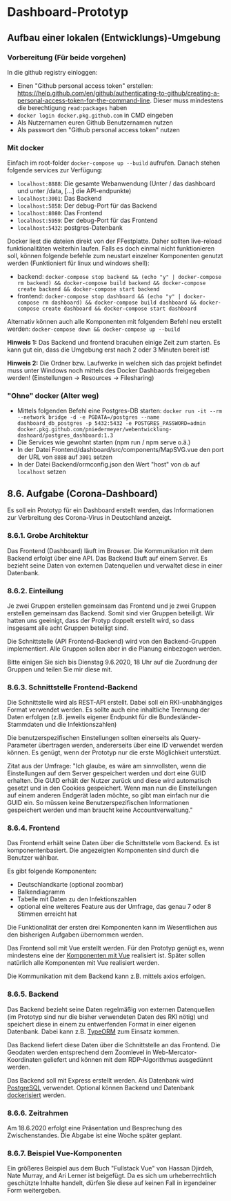 # Dashboard-Prototyp
## Aufbau einer lokalen (Entwicklungs)-Umgebung
### Vorbereitung (Für beide vorgehen)
In die github registry einloggen:
- Einen "Github personal access token" erstellen: https://help.github.com/en/github/authenticating-to-github/creating-a-personal-access-token-for-the-command-line. Dieser muss mindestens die berechtigung ``read:packages`` haben
- ``docker login docker.pkg.github.com`` in CMD eingeben
- Als Nutzernamen euren Github Benutzernamen nutzen
- Als passwort den "Github personal access token" nutzen

### Mit docker
Einfach im root-folder ``docker-compose up --build`` aufrufen. Danach stehen folgende services zur Verfügung:
- ``localhost:8888``: Die gesamte Webanwendung (Unter / das dashboard und unter /data, [...] die API-endpunkte)
- ``localhost:3001``: Das Backend
- ``localhost:5858``: Der debug-Port für das Backend
- ``localhost:8080``: Das Frontend
- ``localhost:5959``: Der debug-Port für das Frontend
- ``localhost:5432``: postgres-Datenbank

Docker liest die dateien direkt von der FFestplatte. Daher sollten live-reload funktionalitäten weiterhin laufen.
Falls es doch einmal nicht funktionieren soll, können folgende befehle zum neustart einzelner Komponenten genutzt werden
(Funktioniert für linux und windows shell):
- backend: ``docker-compose stop backend && (echo "y" | docker-compose rm backend) && docker-compose build backend && docker-compose create backend && docker-compose start backend``
- frontend: ``docker-compose stop dashboard && (echo "y" | docker-compose rm dashboard) && docker-compose build dashboard && docker-compose create dashboard && docker-compose start dashboard``

Alternativ können auch alle Komponenten mit folgendem Befehl neu erstellt werden:
``docker-compose down && docker-compose up --build``

**Hinweis 1:** Das Backend und frontend bracuhen einige Zeit zum starten. Es kann gut ein, dass die Umgebung erst nach 2 oder 3 Minuten bereit ist!

**Hinweis 2:** Die Ordner bzw. Laufwerke in welchen sich das projekt befindet muss unter Windows noch mittels des Docker Dashbaords freigegeben werden! (Einstellungen -> Resources -> Filesharing)

### "Ohne" docker (Alter weg)
- Mittels folgenden Befehl eine Postgres-DB starten: ``docker run -it --rm --network bridge -d -e PGDATA=/postgres --name dashboard_db_postgres -p 5432:5432 -e POSTGRES_PASSWORD=admin docker.pkg.github.com/pniedermeyer/webentwicklung-dashoard/postgres_dashboard:1.3``
- Die Services wie gewohnt starten (npm run / npm serve o.ä.)
- In der Datei Frontend/dashboard/src/components/MapSVG.vue den port der URL von ``8888`` auf ``3001`` setzen
- In der Datei Backend/ormconfig.json den Wert "host" von ``db`` auf ``localhost`` setzen

## 8.6. Aufgabe (Corona-Dashboard)
Es soll ein Prototyp für ein Dashboard erstellt werden, das Informationen zur Verbreitung des Corona-Virus in Deutschland anzeigt.

### 8.6.1. Grobe Architektur
Das Frontend (Dashboard) läuft im Browser. Die Kommunikation mit dem Backend erfolgt über eine API. Das Backend läuft auf einem Server. Es bezieht seine Daten von externen Datenquellen und verwaltet diese in einer Datenbank.

### 8.6.2. Einteilung
Je zwei Gruppen erstellen gemeinsam das Frontend und je zwei Gruppen erstellen gemeinsam das Backend. Somit sind vier Gruppen beteiligt. Wir hatten uns geeinigt, dass der Protyp doppelt erstellt wird, so dass insgesamt alle acht Gruppen beteiligt sind.

Die Schnittstelle (API Frontend-Backend) wird von den Backend-Gruppen implementiert. Alle Gruppen sollen aber in die Planung einbezogen werden.

Bitte einigen Sie sich bis Dienstag 9.6.2020, 18 Uhr auf die Zuordnung der Gruppen und teilen Sie mir diese mit.

### 8.6.3. Schnittstelle Frontend-Backend
Die Schnittstelle wird als REST-API erstellt. Dabei soll ein RKI-unabhängiges Format verwendet werden. Es sollte auch eine inhaltliche Trennung der Daten erfolgen (z.B. jeweils eigener Endpunkt für die Bundesländer-Stammdaten und die Infektionszahlen)

Die benutzerspezifischen Einstellungen sollten einerseits als Query-Parameter übertragen werden, andererseits über eine ID verwendet werden können. Es genügt, wenn der Prototyp nur die erste Möglichkeit unterstüzt.

Zitat aus der Umfrage: "Ich glaube, es wäre am sinnvollsten, wenn die Einstellungen auf dem Server gespeichert werden und dort eine GUID erhalten. Die GUID erhält der Nutzer zurück und diese wird automatisch gesetzt und in den Cookies gespeichert. Wenn man nun die Einstellungen auf einem anderen Endgerät laden möchte, so gibt man einfach nur die GUID ein. So müssen keine Benutzerspezifischen Informationen gespeichert werden und man braucht keine Accountverwaltung."

### 8.6.4. Frontend
Das Frontend erhält seine Daten über die Schnittstelle vom Backend. Es ist komponentenbasiert. Die angezeigten Komponenten sind durch die Benutzer wählbar.

Es gibt folgende Komponenten:
- Deutschlandkarte (optional zoombar)
- Balkendiagramm
- Tabelle mit Daten zu den Infektionszahlen
- optional eine weiteres Feature aus der Umfrage, das genau 7 oder 8 Stimmen erreicht hat

Die Funktionalität der ersten drei Komponenten kann im Wesentlichen aus den bisherigen Aufgaben übernommen werden.

Das Frontend soll mit Vue erstellt werden. Für den Prototyp genügt es, wenn mindestens eine der [Komponenten mit Vue](https://vuejs.org/v2/guide/components-registration.html) realisiert ist. Später sollen natürlich alle Komponenten mit Vue realisiert werden.

Die Kommunikation mit dem Backend kann z.B. mittels axios erfolgen.

### 8.6.5. Backend
Das Backend bezieht seine Daten regelmäßig von externen Datenquellen (im Prototyp sind nur die bisher verwendeten Daten des RKI nötig) und speichert diese in einem zu entwerfenden Format in einer eigenen Datenbank. Dabei kann z.B. [TypeORM](https://typeorm.io/#/) zum Einsatz kommen.

Das Backend liefert diese Daten über die Schnittstelle an das Frontend. Die Geodaten werden entsprechend dem Zoomlevel in Web-Mercator-Koordinaten geliefert und können mit dem RDP-Algorithmus ausgedünnt werden.

Das Backend soll mit Express erstellt werden. Als Datenbank wird [PostgreSQL](https://www.postgresql.org/) verwendet. Optional können Backend und Datenbank [dockerisiert](https://www.docker.com/) werden.

### 8.6.6. Zeitrahmen
Am 18.6.2020 erfolgt eine Präsentation und Besprechung des Zwischenstandes. Die Abgabe ist eine Woche später geplant.

### 8.6.7. Beispiel Vue-Komponenten
Ein größeres Beispiel aus dem Buch "Fullstack Vue" von Hassan Djirdeh, Nate Murray, and Ari Lerner ist beigefügt. Da es sich um urheberrechtlich geschützte Inhalte handelt, dürfen Sie diese auf keinen Fall in irgendeiner Form weitergeben.
